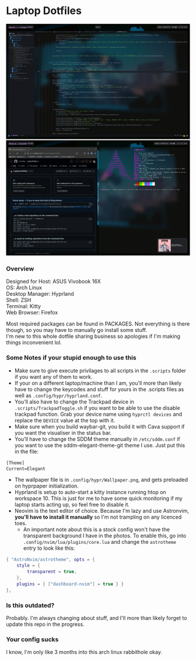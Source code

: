 # Laptop Dotfiles 
![](Screenshots/1.png)
![](Screenshots/2.png)

### Overview
Designed for Host: ASUS Vivobook 16X  
OS: Arch Linux  
Desktop Manager: Hyprland  
Shell: ZSH  
Terminal: Kitty  
Web Browser: Firefox  
  
Most required packages can be found in PACKAGES. Not everything is there though, so you may have to manually go install some stuff.  
I'm new to this whole dotfile sharing business so apologies if I'm making things inconvenient lol.

### Some Notes if your stupid enough to use this
- Make sure to give execute privilages to all scripts in the `.scripts` folder if you want any of them to work.
- If your on a different laptop/machine than I am, you'll more than likely have to change the keycodes and stuff for yours in the .scripts files as well as `.config/hypr/hyprland.conf`.
- You'll also have to change the Trackpad device in `.scripts/TrackpadToggle.sh` if you want to be able to use the disable trackpad function. Grab your device name using `hyprctl devices` and replace the `DEVICE` value at the top with it.
- Make sure when you build waybar-git, you build it with Cava support if you want the visualiser in the status bar.
- You'll have to change the SDDM theme manually in `/etc/sddm.conf` if you want to use the sddm-elegant-theme-git theme I use. Just put this in the file:

```
[Theme]
Current=Elegant
```
- The wallpaper file is in `.config/hypr/Wallpaper.png`, and gets preloaded on hyprpaper initialization.
- Hyprland is setup to auto-start a kitty instance running htop on workspace 10. This is just for me to have some quick monitoring if my laptop starts acting up, so feel free to disable it.
- Neovim is the text editor of choice. Because I'm lazy and use Astronvim, **you'll have to install it manually** so I'm not trampling on any licenced toes.
    - An important note about this is a stock config won't have the transparent background I have in the photos. To enable this, go into `.config/nvim/lua/plugins/core.lua` and change the `astrotheme` entry to look like this:
```lua
{ "AstroNvim/astrotheme", opts = { 
    style = {
        transparent = true,
    },
    plugins = { ["dashboard-nvim"] = true } } 
},
```

### Is this outdated?
Probably. I'm always changing about stuff, and I'll more than likely forget to update this repo in the progress.

### Your config sucks 
I know, I'm only like 3 months into this arch linux rabbithole okay.
